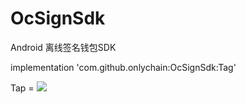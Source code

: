 # OcSignSdk
Android 离线签名钱包SDK


implementation 'com.github.onlychain:OcSignSdk:Tag'   

Tap = [![](https://jitpack.io/v/onlychain/OcSignSdk.svg)](https://jitpack.io/#onlychain/OcSignSdk)
